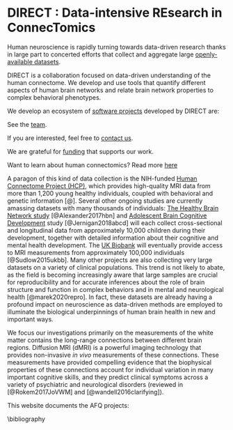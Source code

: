 # DIRECT : Data-intensive REsearch in ConnecTomics

Human neuroscience is rapidly turning towards data-driven research thanks in
large part to concerted efforts that collect and aggregate large
[openly-available datasets](XXX).

DIRECT is a collaboration focused on data-driven understanding of the human
connectome. We develop and use tools that quantify different aspects of human brain
networks and relate brain network properties to complex behavioral phenotypes.

We develop an ecosystem of [software projects](about/projects.md) developed by DIRECT are:


See the [team](XXX).

If you are interested, feel free to [contact us](XXX).

We are grateful for [funding](XXX) that supports our work.

Want to learn about human connectomics? Read more [here](XXX)


A paragon of this kind of data collection is the NIH-funded
[Human Connectome Project (HCP)](https://www.humanconnectome.org/), which provides high-quality
MRI data from more than 1,200 young healthy individuals, coupled with behavioral
and genetic information [@]. Several other ongoing studies are currently
amassing datasets with many thousands of individuals: [The Healthy Brain Network
study](http://fcon_1000.projects.nitrc.org/indi/cmi_healthy_brain_network/index.html) [@Alexander2017hbn] and [Adolescent Brain Cognitive Development](https://abcdstudy.org/) study [@Jernigan2018abcd] will each collect
cross-sectional and longitudinal data from approximately 10,000 children during
their development, together with detailed information about their cognitive and
mental health development. The [UK Biobank](https://www.ukbiobank.ac.uk/) will
eventually provide access to MRI measurements from approximately 100,000 individuals [@Sudlow2015ukbb].
Many other projects are also collecting very large datasets on a variety of clinical populations.
This trend is not likely to abate, as the field is becoming increasingly aware
that large samples are crucial for reproducibility and for accurate inferences
about the role of brain structure and function in complex behaviors and in
mental and neurological health [@marek2020repro]. In fact, these datasets are already having a
profound impact on neuroscience as data-driven methods are employed to
illuminate the biological underpinnings of human brain health in new and
important ways.


We focus our investigations primarily on the measurements of the white matter
contains the long-range connections between different brain regions. Diffusion
MRI (dMRI) is a powerful imaging technology that provides non-invasive *in vivo*
measurements of these connections. These measurements have provided compelling
evidence that the biophysical properties of these connections account for
individual variation in many important cognitive skills, and they predict
clinical symptoms across a variety of psychiatric and neurological disorders
(reviewed in [@Rokem2017JoVWM] and [@wandell2016clarifying]).



<!--
## TODO: Expectations for autofq site?
Is autofq the central information repository or is it an overview and visitors should go to individual project websites/github pages?

## TODO: What is AFQ?
Could leverage some content from [AFQ wiki](https://github.com/yeatmanlab/AFQ/wiki)

## TODO: Who is AFQ?
Background information on project(s)? Who to contact for questions? Citations for usage?

## TODO: Why is AFQ?
More on motivation. Define intended audiences (e.g., researchers/library users and developers)
-->

<!--
## TODO: What are some intended uses and use cases?
* Incorporate links to samples/examples/tutorials.
* What knowledge is assumed? (e.g., neuroanatomy, neuroinformatics, neuro imaging, tractometry, git, python, AWS).
* Do want to get into providing background resources (e.g., review papers, dictionary terminology)
* Create use case documentation (how to install and run [local vs cloud] vs how to set up development environment and contribute)
-->

This website documents the AFQ projects:

<!--
## TODO: Based on my use case, how do I know which project to use? How do the projects relate/integrate? What are they capable of what are limitations? release schedule information?
## TODO: What is processing pipeline? diagram? what are steps? which are optional? what are tolerances (recommended settings for use cases)?
## TODO: requirements? assumptions? dependencies? integration? interoperability? standards/specifications?
## TODO: How to diagnose or debug output? tests? confirm validity? sanity checks?
-->





\bibliography